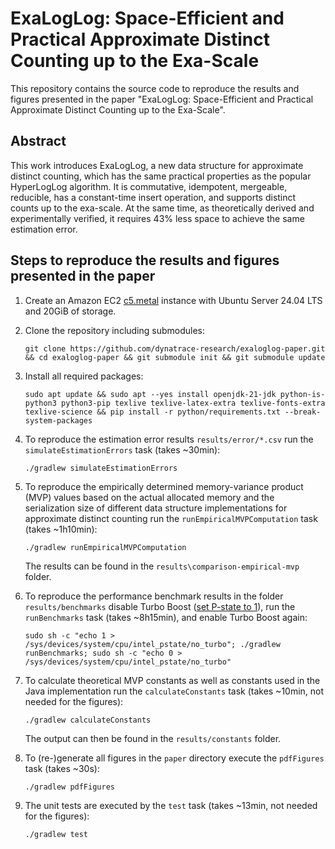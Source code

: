 # ExaLogLog: Space-Efficient and Practical Approximate Distinct Counting up to the Exa-Scale

This repository contains the source code to reproduce the results and figures presented in the paper "ExaLogLog: Space-Efficient and Practical Approximate Distinct Counting up to the Exa-Scale".

## Abstract
This work introduces ExaLogLog, a new data structure for approximate distinct counting, which has the same practical properties as the popular HyperLogLog algorithm. It is commutative, idempotent, mergeable, reducible, has a constant-time insert operation, and supports distinct counts up to the exa-scale. At the same time, as theoretically derived and experimentally verified, it requires 43% less space to achieve the same estimation error.

## Steps to reproduce the results and figures presented in the paper
1. Create an Amazon EC2 [c5.metal](https://aws.amazon.com/ec2/instance-types/c5/) instance with Ubuntu Server 24.04 LTS and 20GiB of storage.

2. Clone the repository including submodules:
   ```
   git clone https://github.com/dynatrace-research/exaloglog-paper.git && cd exaloglog-paper && git submodule init && git submodule update
   ```

3. Install all required packages:
   ```
   sudo apt update && sudo apt --yes install openjdk-21-jdk python-is-python3 python3-pip texlive texlive-latex-extra texlive-fonts-extra texlive-science && pip install -r python/requirements.txt --break-system-packages
   ```

4. To reproduce the estimation error results `results/error/*.csv` run the `simulateEstimationErrors` task (takes ~30min):
   ```
   ./gradlew simulateEstimationErrors
   ```

5. To reproduce the empirically determined memory-variance product (MVP) values based on the actual allocated memory and the serialization size of different data structure implementations for approximate distinct counting run the `runEmpiricalMVPComputation` task (takes ~1h10min):
   ```
   ./gradlew runEmpiricalMVPComputation
   ```
   The results can be found in the `results\comparison-empirical-mvp` folder.

6. To reproduce the performance benchmark results in the folder `results/benchmarks` disable Turbo Boost ([set P-state to 1](https://docs.aws.amazon.com/AWSEC2/latest/UserGuide/processor_state_control.html)), run the `runBenchmarks` task (takes ~8h15min), and enable Turbo Boost again:
   ```
   sudo sh -c "echo 1 > /sys/devices/system/cpu/intel_pstate/no_turbo"; ./gradlew runBenchmarks; sudo sh -c "echo 0 > /sys/devices/system/cpu/intel_pstate/no_turbo"
   ```

7. To calculate theoretical MVP constants as well as constants used in the Java implementation run the `calculateConstants` task (takes ~10min, not needed for the figures):
   ```
   ./gradlew calculateConstants
   ```
   The output can then be found in the `results/constants` folder.
8. To (re-)generate all figures in the `paper` directory execute the `pdfFigures` task (takes ~30s):
   ```
   ./gradlew pdfFigures
   ```
9. The unit tests are executed by the `test` task (takes ~13min, not needed for the figures):
   ```
   ./gradlew test
   ```
